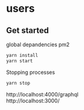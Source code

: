 # users

## Get started
global depandencies pm2

```bash
yarn install
yarn start
```

Stopping processes
```bash
yarn stop
```

http://localhost:4000/graphql  
http://localhost:3000/